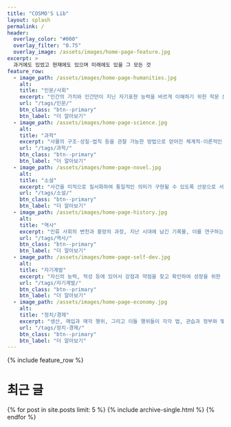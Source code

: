 ```yaml
---
title: "COSMO'S Lib"
layout: splash
permalink: /
header:
  overlay_color: "#000"
  overlay_filter: "0.75"
  overlay_image: /assets/images/home-page-feature.jpg
excerpt: >
  과거에도 있었고 현재에도 있으며 미래에도 있을 그 모든 것
feature_row:
  - image_path: /assets/images/home-page-humanities.jpg
    alt:
    title: "인문/사회"
    excerpt: "인간의 가치와 인간만이 지닌 자기표현 능력을 바르게 이해하기 위한 학문 분야"
    url: "/tags/인문/"
    btn_class: "btn--primary"
    btn_label: "더 알아보기"
  - image_path: /assets/images/home-page-science.jpg
    alt:
    title: "과학"
    excerpt: "사물의 구조·성질·법칙 등을 관찰 가능한 방법으로 얻어진 체계적·이론적인 지식의 체계"
    url: "/tags/과학/"
    btn_class: "btn--primary"
    btn_label: "더 알아보기"
  - image_path: /assets/images/home-page-novel.jpg
    alt:
    title: "소설"
    excerpt: "사건을 미적으로 질서화하여 통일적인 의미가 구현될 수 있도록 산문으로 서술한 서사 문예"
    url: "/tags/소설/"
    btn_class: "btn--primary"
    btn_label: "더 알아보기"
  - image_path: /assets/images/home-page-history.jpg
    alt:
    title: "역사"
    excerpt: "인류 사회의 변천과 흥망의 과정, 지난 시대에 남긴 기록물, 이를 연구하는 학문 분야"
    url: "/tags/역사/"
    btn_class: "btn--primary"
    btn_label: "더 알아보기"
  - image_path: /assets/images/home-page-self-dev.jpg
    alt:
    title: "자기계발"
    excerpt: "자신의 능력, 적성 등에 있어서 강점과 약점을 찾고 확인하여 성장을 위한 기회로 활용하는 모든 활동"
    url: "/tags/자기계발/"
    btn_class: "btn--primary"
    btn_label: "더 알아보기"
  - image_path: /assets/images/home-page-economy.jpg
    alt:
    title: "정치/경제"
    excerpt: "생산, 매입과 매각 행위, 그리고 이들 행위들이 각각 법, 관습과 정부와 맺는 관계를 연구하는 학문"
    url: "/tags/정치-경제/"
    btn_class: "btn--primary"
    btn_label: "더 알아보기"
---
```

{% include feature_row %}
# 최근 글
{% for post in site.posts limit: 5 %}
  {% include archive-single.html %}
  {% endfor %}